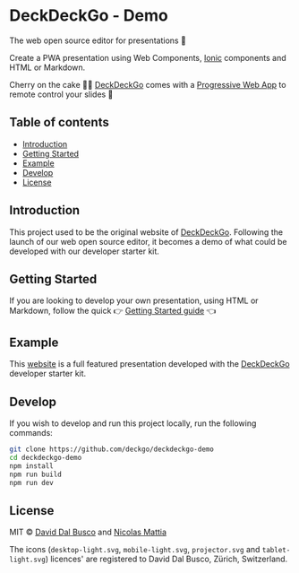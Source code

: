 # DeckDeckGo - Demo

The web open source editor for presentations 🚀

Create a PWA presentation using Web Components, [Ionic](http://ionicframework.com) components and HTML or Markdown.

Cherry on the cake 🍒🎂 [DeckDeckGo] comes with a [Progressive Web App](https://deckdeckgo.app) to remote control your slides 📱

## Table of contents

- [Introduction](#introduction)
- [Getting Started](#getting-started)
- [Example](#example)
- [Develop](#develop)
- [License](#license)

## Introduction

This project used to be the original website of [DeckDeckGo]. Following the launch of our web open source editor, it becomes a demo of what could be developed with our developer starter kit. 

## Getting Started

If you are looking to develop your own presentation, using HTML or Markdown, follow the quick  👉 [Getting Started guide](https://docs.deckdeckgo.com/docs) 👈

## Example
   
This [website](https://deckdeckgo.com) is a full featured presentation developed with the [DeckDeckGo] developer starter kit.

## Develop

If you wish to develop and run this project locally, run the following commands: 

```bash
git clone https://github.com/deckgo/deckdeckgo-demo
cd deckdeckgo-demo
npm install
npm run build
npm run dev
```

## License

MIT © [David Dal Busco](mailto:david.dalbusco@outlook.com) and [Nicolas Mattia](mailto:nicolas@nmattia.com)

The icons (`desktop-light.svg`, `mobile-light.svg`, `projector.svg` and `tablet-light.svg`) licences' are registered to David Dal Busco, Zürich, Switzerland.

[DeckDeckGo]: https://deckdeckgo.com
